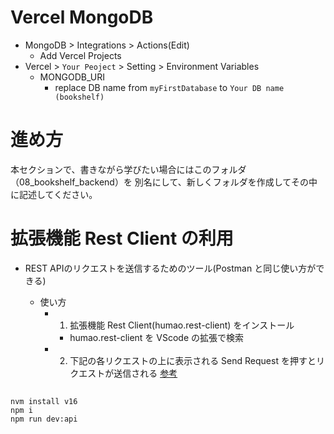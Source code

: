 # Vercel MongoDB

- MongoDB > Integrations > Actions(Edit)
  - Add Vercel Projects
- Vercel > `Your Peoject` > Setting > Environment Variables
  - MONGODB_URI
    - replace DB name from `myFirstDatabase` to `Your DB name (bookshelf)`


# 進め方
本セクションで、書きながら学びたい場合にはこのフォルダ（08_bookshelf_backend）を
別名にして、新しくフォルダを作成してその中に記述してください。

# 拡張機能 Rest Client の利用
- REST APIのリクエストを送信するためのツール(Postman と同じ使い方ができる)

  - 使い方
    - 1. 拡張機能 Rest Client(humao.rest-client) をインストール
      - humao.rest-client を VScode の拡張で検索
    - 2. 下記の各リクエストの上に表示される Send Request を押すとリクエストが送信される
[参考](https://github.com/Huachao/vscode-restclient)

## 
```
nvm install v16
npm i
npm run dev:api
```